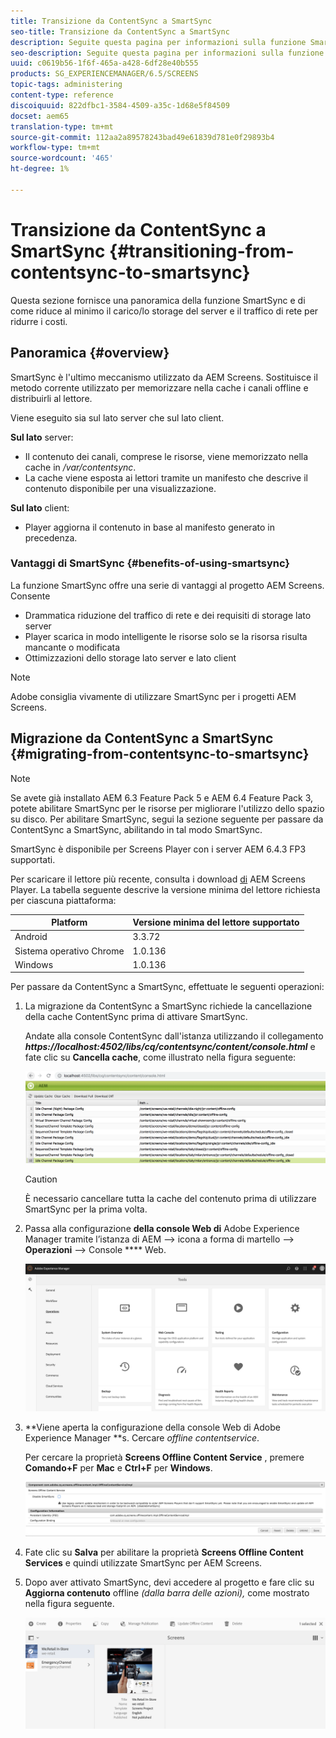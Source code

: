 ```yaml
---
title: Transizione da ContentSync a SmartSync
seo-title: Transizione da ContentSync a SmartSync
description: Seguite questa pagina per informazioni sulla funzione SmartSync e su come passare da ContentSync a SmartSync.
seo-description: Seguite questa pagina per informazioni sulla funzione SmartSync e su come passare da ContentSync a SmartSync.
uuid: c0619b56-1f6f-465a-a428-6df28e40b555
products: SG_EXPERIENCEMANAGER/6.5/SCREENS
topic-tags: administering
content-type: reference
discoiquuid: 822dfbc1-3584-4509-a35c-1d68e5f84509
docset: aem65
translation-type: tm+mt
source-git-commit: 112aa2a89578243bad49e61839d781e0f29893b4
workflow-type: tm+mt
source-wordcount: '465'
ht-degree: 1%

---
```



# Transizione da ContentSync a SmartSync {#transitioning-from-contentsync-to-smartsync}

Questa sezione fornisce una panoramica della funzione SmartSync e di come riduce al minimo il carico/lo storage del server e il traffico di rete per ridurre i costi.

## Panoramica {#overview}

SmartSync è l&#39;ultimo meccanismo utilizzato da AEM Screens. Sostituisce il metodo corrente utilizzato per memorizzare nella cache i canali offline e distribuirli al lettore.

Viene eseguito sia sul lato server che sul lato client.

**Sul lato** server:

* Il contenuto dei canali, comprese le risorse, viene memorizzato nella cache in */var/contentsync*.
* La cache viene esposta ai lettori tramite un manifesto che descrive il contenuto disponibile per una visualizzazione.

**Sul lato** client:

* Player aggiorna il contenuto in base al manifesto generato in precedenza.

### Vantaggi di SmartSync {#benefits-of-using-smartsync}

La funzione SmartSync offre una serie di vantaggi al progetto AEM Screens. Consente

* Drammatica riduzione del traffico di rete e dei requisiti di storage lato server
* Player scarica in modo intelligente le risorse solo se la risorsa risulta mancante o modificata
* Ottimizzazioni dello storage lato server e lato client

>[!NOTE]
>
>Adobe consiglia vivamente di utilizzare SmartSync per i progetti AEM Screens.

## Migrazione da ContentSync a SmartSync {#migrating-from-contentsync-to-smartsync}

>[!NOTE]
>
>Se avete già installato AEM 6.3 Feature Pack 5 e AEM 6.4 Feature Pack 3, potete abilitare SmartSync per le risorse per migliorare l&#39;utilizzo dello spazio su disco. Per abilitare SmartSync, segui la sezione seguente per passare da ContentSync a SmartSync, abilitando in tal modo SmartSync.
>
>SmartSync è disponibile per Screens Player con i server AEM 6.4.3 FP3 supportati.
>
>Per scaricare il lettore più recente, consulta i download [di](https://download.macromedia.com/screens/) AEM Screens Player. La tabella seguente descrive la versione minima del lettore richiesta per ciascuna piattaforma:

| **Platform** | **Versione minima del lettore supportato** |
|---|---|
| Android | 3.3.72 |
| Sistema operativo Chrome | 1.0.136 |
| Windows | 1.0.136 |

Per passare da ContentSync a SmartSync, effettuate le seguenti operazioni:

1. La migrazione da ContentSync a SmartSync richiede la cancellazione della cache ContentSync prima di attivare SmartSync.

   Andate alla console ContentSync dall&#39;istanza utilizzando il collegamento ***https://localhost:4502/libs/cq/contentsync/content/console.html*** e fate clic su **Cancella cache**, come illustrato nella figura seguente:

   ![clear_contesync_cache](assets/clear_contesync_cache.png)

   >[!CAUTION]
   >
   >È necessario cancellare tutta la cache del contenuto prima di utilizzare SmartSync per la prima volta.

1. Passa alla configurazione **della console Web di** Adobe Experience Manager tramite l’istanza di AEM —> icona a forma di martello —> **Operazioni** —> Console **** Web.

   ![screen_shot_2019-02-11at15339pm](assets/screen_shot_2019-02-11at15339pm.png)

1. **Viene aperta la configurazione della console Web di Adobe Experience Manager **s. Cercare *offline contentservice*.

   Per cercare la proprietà **Screens Offline Content Service** , premere **Comando+F** per **Mac** e **Ctrl+F** per **Windows**.

   ![screen_shot_2019-02-19at22643pm](assets/screen_shot_2019-02-19at22643pm.png)

1. Fate clic su **Salva** per abilitare la proprietà **Screens Offline Content Services** e quindi utilizzate SmartSync per AEM Screens.
1. Dopo aver attivato SmartSync, devi accedere al progetto e fare clic su **Aggiorna contenuto** offline *(dalla barra delle azioni),* come mostrato nella figura seguente.

   ![screen_shot_2019-02-25at102605am](assets/screen_shot_2019-02-25at102605am.png)